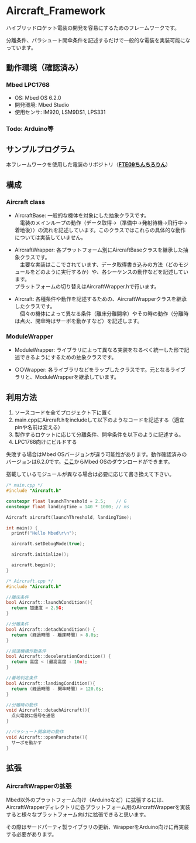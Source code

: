 # Aircraft_Framework
ハイブリッドロケット電装の開発を容易にするためのフレームワークです。

分離条件、パラシュート開傘条件を記述するだけで一般的な電装を実装可能になっています。

## 動作環境（確認済み）
### Mbed LPC1768
- OS: Mbed OS 6.2.0
- 開発環境: Mbed Studio
- 使用センサ: IM920, LSM9DS1, LPS331

### Todo: Arduino等

## サンプルプログラム
本フレームワークを使用した電装のリポジトリ（[**FTE09ちんちろりん**](https://github.com/FROM-THE-EARTH/FTE09_chinchirorin)）

## 構成
### Aircraft class

- AircraftBase: 一般的な機体を対象にした抽象クラスです。<br>
　電装のメインループの動作（データ取得→（準備中→発射待機→飛行中→着地後））の流れを記述しています。このクラスではこれらの具体的な動作については実装していません。

- AircraftWrapper: 各プラットフォーム別にAircraftBaseクラスを継承した抽象クラスです。<br>
　主要な実装はここでされています、データ取得書き込みの方法（どのモジュールをどのように実行するか）や、各シーケンスの動作などを記述しています。<br>
プラットフォームの切り替えはAircraftWrapper.hで行います。

- Aircraft: 各種条件や動作を記述するための、AircraftWrapperクラスを継承したクラスです。<br>
　個々の機体によって異なる条件（離床分離開傘）やその時の動作（分離時は点火、開傘時はサーボを動かすなど）を記述します。

### ModuleWrapper
- ModuleWrapper: ライブラリによって異なる実装をなるべく統一した形で記述できるようにするための抽象クラスです。

- ○○Wrapper: 各ライブラリなどをラップしたクラスです。元となるライブラリと、ModuleWrapperを継承しています。

## 利用方法
1. ソースコードを全てプロジェクト下に置く
2. main.cppにAircraft.hをincludeして以下のようなコードを記述する（適宜pinや名前は変える）
3. 製作するロケットに応じて分離条件、開傘条件を以下のように記述する。
4. LPC1768向けにビルドする

失敗する場合はMbed OSバージョンが違う可能性があります。動作確認済みのバージョンは6.2.0です。[**ここ**](https://os.mbed.com/mbed-os/releases/)からMbed OSのダウンロードができます。

搭載しているモジュールが異なる場合は必要に応じて書き換えて下さい。

```C++
/* main.cpp */ 
#include "Aircraft.h"

constexpr float launchThreshold = 2.5;    // G
constexpr float landingTime = 140 * 1000; // ms

Aircraft aircraft(launchThreshold, landingTime);

int main() {
  printf("Hello Mbed\r\n");

  aircraft.setDebugMode(true);

  aircraft.initialize();

  aircraft.begin();
}
```


```C++
/* Aircraft.cpp */
#include "Aircraft.h"

//離床条件
bool Aircraft::launchCondition(){
  return 加速度 > 2.5G;
}

//分離条件
bool Aircraft::detachCondition() {
  return (経過時間 - 離床時間) > 8.0s;
}

//減速機構作動条件
bool Aircraft::decelerationCondition() {
  return 高度 < (最高高度 - 10m);
}

//着地判定条件
bool Aircraft::landingCondition(){
  return (経過時間 - 開傘時間) > 120.0s;
}

//分離時の動作
void Aircraft::detachAircraft(){
  点火電装に信号を送信
}

//パラシュート開傘時の動作
void Aircraft::openParachute(){
  サーボを動かす
}
```

## 拡張
### AircraftWrapperの拡張
Mbed以外のプラットフォーム向け（Arduinoなど）に拡張するには、AircraftWrapperディレクトリに各プラットフォーム用のAircraftWrapperを実装すると様々なプラットフォーム向けに拡張できると思います。

その際はサードパーティ製ライブラリの更新、WrapperをArduino向けに再実装する必要があります。


